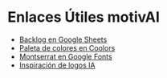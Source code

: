 # Enlaces Útiles motivAI

- [Backlog en Google Sheets](PENDIENTE)
- [Paleta de colores en Coolors](https://coolors.co/2563eb-22d3ee-1e293b-f59e42-ffffff)
- [Montserrat en Google Fonts](https://fonts.google.com/specimen/Montserrat)
- [Inspiración de logos IA](https://icons8.com/icons/set/artificial-intelligence) 